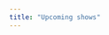```yaml
---
title: "Upcoming shows"
---
```


<!-- No upcoming shows right now. But stay tuned! We'll be back in January 2025, if not earlier. -->
